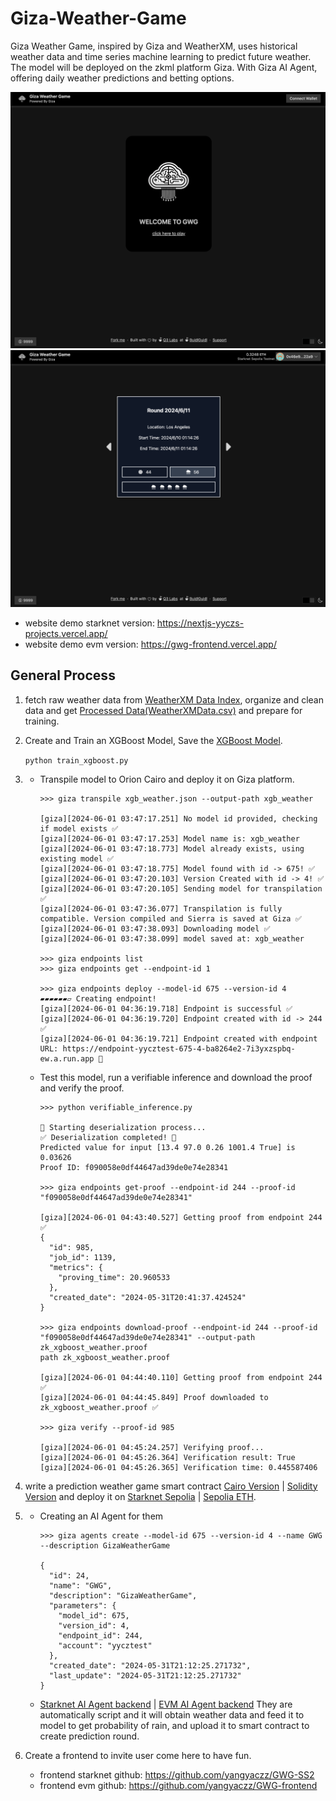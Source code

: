 # Giza-Weather-Game
Giza Weather Game, inspired by Giza and WeatherXM, uses historical weather data and time series machine learning to predict future weather. The model will be deployed on the zkml platform Giza. With Giza AI Agent, offering daily weather predictions and betting options.

![tab1](./presentation/1.png)
![tab1](./presentation/2.png)

- website demo starknet version: <https://nextjs-yyczs-projects.vercel.app/>
- website demo evm version: <https://gwg-frontend.vercel.app/>

## General Process
1. fetch raw weather data from [WeatherXM Data Index](https://index.weatherxm.network/), organize and clean data and get [Processed Data(WeatherXMData.csv)](WeatherXMData.csv) and prepare for training.

2. Create and Train an XGBoost Model, Save the [XGBoost Model](train_xgboost.py). 

    `python train_xgboost.py`

3. - Transpile model to Orion Cairo and deploy it on Giza platform.

      ```
      >>> giza transpile xgb_weather.json --output-path xgb_weather

      [giza][2024-06-01 03:47:17.251] No model id provided, checking if model exists ✅ 
      [giza][2024-06-01 03:47:17.253] Model name is: xgb_weather
      [giza][2024-06-01 03:47:18.773] Model already exists, using existing model ✅ 
      [giza][2024-06-01 03:47:18.775] Model found with id -> 675! ✅
      [giza][2024-06-01 03:47:20.103] Version Created with id -> 4! ✅
      [giza][2024-06-01 03:47:20.105] Sending model for transpilation ✅ 
      [giza][2024-06-01 03:47:36.077] Transpilation is fully compatible. Version compiled and Sierra is saved at Giza ✅
      [giza][2024-06-01 03:47:38.093] Downloading model ✅
      [giza][2024-06-01 03:47:38.099] model saved at: xgb_weather

      >>> giza endpoints list
      >>> giza endpoints get --endpoint-id 1

      >>> giza endpoints deploy --model-id 675 --version-id 4
      ▰▰▰▰▰▰▱ Creating endpoint!
      [giza][2024-06-01 04:36:19.718] Endpoint is successful ✅
      [giza][2024-06-01 04:36:19.720] Endpoint created with id -> 244 ✅
      [giza][2024-06-01 04:36:19.721] Endpoint created with endpoint URL: https://endpoint-yycztest-675-4-ba8264e2-7i3yxzspbq-ew.a.run.app 🎉

      ```

    - Test this model, run a verifiable inference and download the proof and verify the proof.


      ```
      >>> python verifiable_inference.py   

      🚀 Starting deserialization process...
      ✅ Deserialization completed! 🎉
      Predicted value for input [13.4 97.0 0.26 1001.4 True] is 0.03626
      Proof ID: f090058e0df44647ad39de0e74e28341

      >>> giza endpoints get-proof --endpoint-id 244 --proof-id "f090058e0df44647ad39de0e74e28341"

      [giza][2024-06-01 04:43:40.527] Getting proof from endpoint 244 ✅ 
      {
        "id": 985,
        "job_id": 1139,
        "metrics": {
          "proving_time": 20.960533
        },
        "created_date": "2024-05-31T20:41:37.424524"
      }

      >>> giza endpoints download-proof --endpoint-id 244 --proof-id "f090058e0df44647ad39de0e74e28341" --output-path zk_xgboost_weather.proof
      path zk_xgboost_weather.proof

      [giza][2024-06-01 04:44:40.110] Getting proof from endpoint 244 ✅ 
      [giza][2024-06-01 04:44:45.849] Proof downloaded to zk_xgboost_weather.proof ✅ 

      >>> giza verify --proof-id 985

      [giza][2024-06-01 04:45:24.257] Verifying proof...
      [giza][2024-06-01 04:45:26.364] Verification result: True
      [giza][2024-06-01 04:45:26.365] Verification time: 0.445587406
      ```


4. write a prediction weather game smart contract [Cairo Version](https://github.com/yangyaczz/GWG-SS2/blob/main/packages/snfoundry/contracts/src/GizaWeatherGame.cairo) | [Solidity Version](./contracts/src/GizaWeatherGame.sol) and deploy it on [Starknet Sepolia](https://sepolia.voyager.online/contract/0x02080d031fe3e46b4b4d3b7236e62021ec9d4adea303ce741141a79874e0ac03#accountCalls) | [Sepolia ETH](https://sepolia.etherscan.io/address/0x7ef2cfc86513ec79b8c8de742a0991be2798a8e9).

5. 
    - Creating an AI Agent for them
      ```
      >>> giza agents create --model-id 675 --version-id 4 --name GWG --description GizaWeatherGame

      {
        "id": 24,
        "name": "GWG",
        "description": "GizaWeatherGame",
        "parameters": {
          "model_id": 675,
          "version_id": 4,
          "endpoint_id": 244,
          "account": "yycztest"
        },
        "created_date": "2024-05-31T21:12:25.271732",
        "last_update": "2024-05-31T21:12:25.271732"
      }
      ```

    - [Starknet AI Agent backend](starknet_cpr.py) | [EVM AI Agent backend](create_prediction_round.py) They are automatically script and it will obtain weather data and feed it to model to get probability of rain, and upload it to smart contract to create prediction round.

6. Create a frontend to invite user come here to have fun.

    - frontend starknet github: <https://github.com/yangyaczz/GWG-SS2>
    - frontend evm github: <https://github.com/yangyaczz/GWG-frontend>